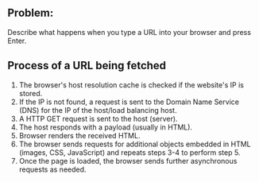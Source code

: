 ## Problem:

Describe what happens when you type a URL into your browser and press Enter.

## Process of a URL being fetched

1. The browser's host resolution cache is checked if the website's IP is stored.
2. If the IP is not found, a request is sent to the Domain Name Service (DNS) for the IP of the host/load balancing host.
3. A HTTP GET request is sent to the host (server).
4. The host responds with a payload (usually in HTML).
5. Browser renders the received HTML.
6. The browser sends requests for additional objects embedded in HTML (images, CSS, JavaScript) and repeats steps 3-4 to perform step 5.
7. Once the page is loaded, the browser sends further asynchronous requests as needed.
